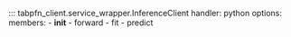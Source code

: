 ::: tabpfn_client.service_wrapper.InferenceClient
    handler: python
    options:
      members:
        - __init__
        - forward
        - fit
        - predict
